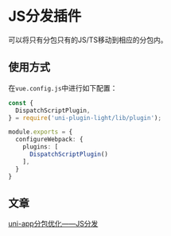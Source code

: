 # JS分发插件

可以将只有分包只有的JS/TS移动到相应的分包内。

## 使用方式

在`vue.config.js`中进行如下配置：

```ts
const {
  DispatchScriptPlugin,
} = require('uni-plugin-light/lib/plugin');

module.exports = {
  configureWebpack: {
    plugins: [
      DispatchScriptPlugin()
    ],
  }
}
```


## 文章

[uni-app分包优化——JS分发](https://juejin.cn/post/7134873335301128229)

